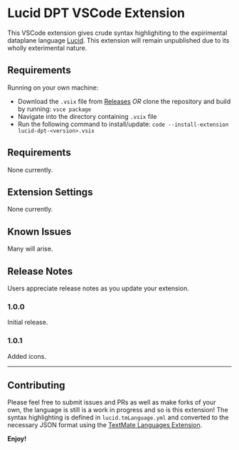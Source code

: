 # Lucid DPT VSCode Extension

This VSCode extension gives crude syntax highlighiting to the expirimental dataplane language [Lucid](https://github.com/PrincetonUniversity/lucid). This extension will remain unpublished due to its wholly exterimental nature.

## Requirements

Running on your own machine:
* Download the `.vsix` file from [Releases](https://github.com/benherber/Lucid-DPT-VSCode-Extension/releases) *OR* clone the repository and build by running: `vsce package`
* Navigate into the directory containing `.vsix` file
* Run the following command to install/update: ```code --install-extension lucid-dpt-<version>.vsix```

## Requirements

None currently.

## Extension Settings

None currently.

## Known Issues

Many will arise.

## Release Notes

Users appreciate release notes as you update your extension.

### 1.0.0

Initial release.

### 1.0.1

Added icons.

---

## Contributing

Please feel free to submit issues and PRs as well as make forks of your own, the language is still is a work in progress and so is this extension! The syntax highlighting is defined in `lucid.tmLanguage.yml` and converted to the necessary JSON format using the [TextMate Languages Extension](https://marketplace.visualstudio.com/items?itemName=pedro-w.tmlanguage).

**Enjoy!**
